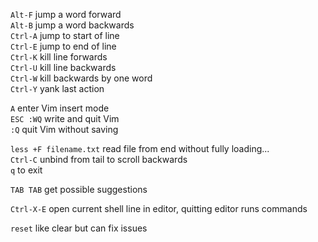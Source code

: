 `Alt-F` jump a word forward   
`Alt-B` jump a word backwards    
`Ctrl-A` jump to start of line  
`Ctrl-E` jump to end of line   
`Ctrl-K` kill line forwards  
`Ctrl-U` kill line backwards   
`Ctrl-W` kill backwards by one word  
`Ctrl-Y` yank last action 

`A` enter Vim insert mode  
`ESC :WQ` write and quit Vim  
`:Q` quit Vim without saving  

`less +F filename.txt` read file from end without fully loading...  
`Ctrl-C` unbind from tail to scroll backwards  
`q` to exit  

`TAB TAB` get possible suggestions  

`Ctrl-X-E` open current shell line in editor, quitting editor runs commands  

`reset` like clear but can fix issues  

